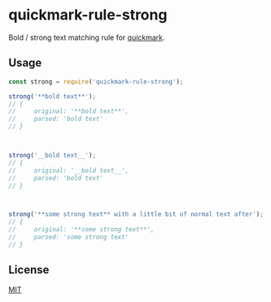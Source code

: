# quickmark-rule-strong

Bold / strong text matching rule for [quickmark](https://github.com/jameskmonger/quickmark).

## Usage

```javascript
const strong = require('quickmark-rule-strong');

strong('**bold text**');
// {
//     original: '**bold text**',
//     parsed: 'bold text'
// }



strong('__bold text__');
// {
//     original: '__bold text__',
//     parsed: 'bold text'
// }



strong('**some strong text** with a little bit of normal text after');
// {
//     original: '**some strong text**',
//     parsed: 'some strong text'
// }
```

## License

[MIT](LICENSE)

